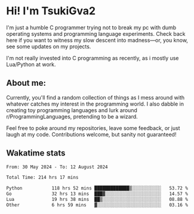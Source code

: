 # Hi! I'm TsukiGva2

I'm just a humble C programmer trying not to break my pc with dumb operating systems and programming language experiments. Check back here if you want to witness my slow descent into madness—or, you know, see some updates on my projects.

I'm not really invested into C programming as recently, as i mostly use Lua/Python at work.

## About me:

Currently, you'll find a random collection of things as I mess around with whatever catches my interest in the programming world. I also dabble in creating toy programming languages and lurk around r/ProgrammingLanguages, pretending to be a wizard.

Feel free to poke around my repositories, leave some feedback, or just laugh at my code. Contributions welcome, but sanity not guaranteed!

## Wakatime stats
<!--START_SECTION:waka-->

```txt
From: 30 May 2024 - To: 12 August 2024

Total Time: 214 hrs 17 mins

Python           118 hrs 52 mins █████████████▒░░░░░░░░░░░   53.72 %
Go               32 hrs 13 mins  ███▓░░░░░░░░░░░░░░░░░░░░░   14.57 %
Lua              19 hrs 38 mins  ██▒░░░░░░░░░░░░░░░░░░░░░░   08.88 %
Other            6 hrs 59 mins   ▓░░░░░░░░░░░░░░░░░░░░░░░░   03.16 %
```

<!--END_SECTION:waka-->
